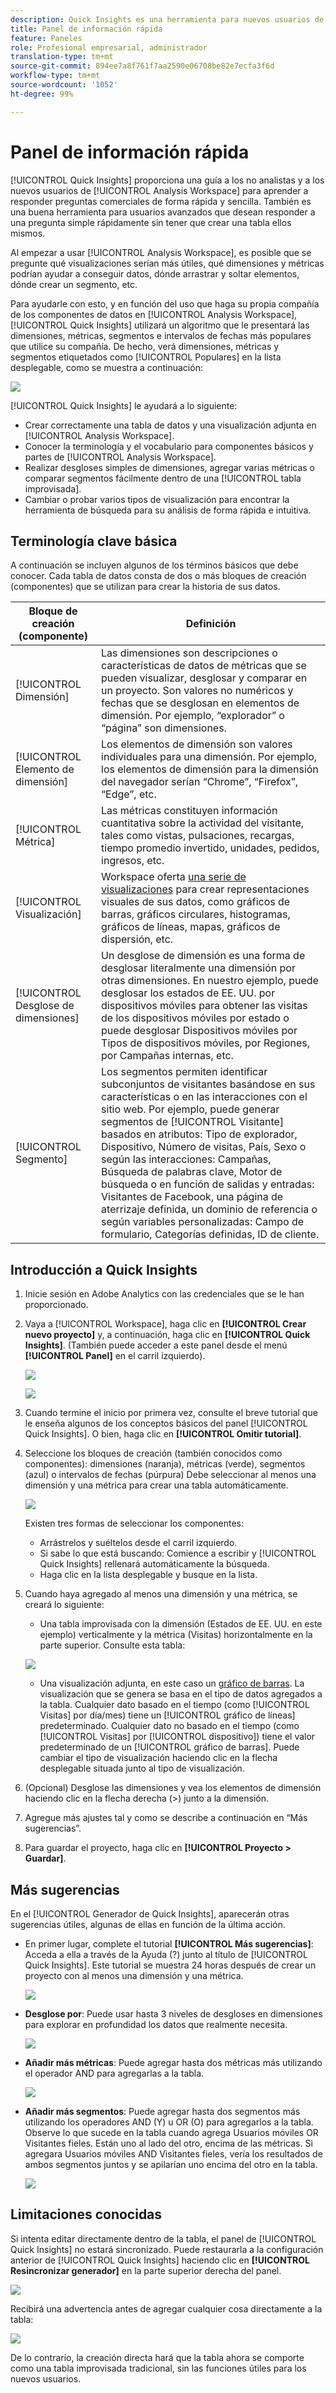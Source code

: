 ```yaml
---
description: Quick Insights es una herramienta para nuevos usuarios de Workspace que les guía en la creación de tablas de datos y visualizaciones
title: Panel de información rápida
feature: Paneles
role: Profesional empresarial, administrador
translation-type: tm+mt
source-git-commit: 894ee7a8f761f7aa2590e06708be82e7ecfa3f6d
workflow-type: tm+mt
source-wordcount: '1052'
ht-degree: 99%

---
```



# Panel de información rápida

[!UICONTROL Quick Insights] proporciona una guía a los no analistas y a los nuevos usuarios de [!UICONTROL Analysis Workspace] para aprender a responder preguntas comerciales de forma rápida y sencilla. También es una buena herramienta para usuarios avanzados que desean responder a una pregunta simple rápidamente sin tener que crear una tabla ellos mismos.

Al empezar a usar [!UICONTROL Analysis Workspace], es posible que se pregunte qué visualizaciones serían más útiles, qué dimensiones y métricas podrían ayudar a conseguir datos, dónde arrastrar y soltar elementos, dónde crear un segmento, etc.

Para ayudarle con esto, y en función del uso que haga su propia compañía de los componentes de datos en [!UICONTROL Analysis Workspace], [!UICONTROL Quick Insights] utilizará un algoritmo que le presentará las dimensiones, métricas, segmentos e intervalos de fechas más populares que utilice su compañía. De hecho, verá dimensiones, métricas y segmentos etiquetados como [!UICONTROL Populares] en la lista desplegable, como se muestra a continuación:

![](assets/popular-tag.png)

[!UICONTROL Quick Insights] le ayudará a lo siguiente:

* Crear correctamente una tabla de datos y una visualización adjunta en [!UICONTROL Analysis Workspace].
* Conocer la terminología y el vocabulario para componentes básicos y partes de [!UICONTROL Analysis Workspace].
* Realizar desgloses simples de dimensiones, agregar varias métricas o comparar segmentos fácilmente dentro de una [!UICONTROL tabla improvisada].
* Cambiar o probar varios tipos de visualización para encontrar la herramienta de búsqueda para su análisis de forma rápida e intuitiva.

## Terminología clave básica

A continuación se incluyen algunos de los términos básicos que debe conocer. Cada tabla de datos consta de dos o más bloques de creación (componentes) que se utilizan para crear la historia de sus datos.

| Bloque de creación (componente) | Definición |
|---|---|
| [!UICONTROL Dimensión] | Las dimensiones son descripciones o características de datos de métricas que se pueden visualizar, desglosar y comparar en un proyecto. Son valores no numéricos y fechas que se desglosan en elementos de dimensión. Por ejemplo, “explorador” o “página” son dimensiones. |
| [!UICONTROL Elemento de dimensión] | Los elementos de dimensión son valores individuales para una dimensión. Por ejemplo, los elementos de dimensión para la dimensión del navegador serían “Chrome”, “Firefox”, “Edge”, etc. |
| [!UICONTROL Métrica] | Las métricas constituyen información cuantitativa sobre la actividad del visitante, tales como vistas, pulsaciones, recargas, tiempo promedio invertido, unidades, pedidos, ingresos, etc. |
| [!UICONTROL Visualización] | Workspace oferta [una serie de visualizaciones](/help/analyze/analysis-workspace/visualizations/freeform-analysis-visualizations.md) para crear representaciones visuales de sus datos, como gráficos de barras, gráficos circulares, histogramas, gráficos de líneas, mapas, gráficos de dispersión, etc. |
| [!UICONTROL Desglose de dimensiones] | Un desglose de dimensión es una forma de desglosar literalmente una dimensión por otras dimensiones. En nuestro ejemplo, puede desglosar los estados de EE. UU. por dispositivos móviles para obtener las visitas de los dispositivos móviles por estado o puede desglosar Dispositivos móviles por Tipos de dispositivos móviles, por Regiones, por Campañas internas, etc. |
| [!UICONTROL Segmento] | Los segmentos permiten identificar subconjuntos de visitantes basándose en sus características o en las interacciones con el sitio web. Por ejemplo, puede generar segmentos de [!UICONTROL Visitante] basados en atributos: Tipo de explorador, Dispositivo, Número de visitas, País, Sexo o según las interacciones: Campañas, Búsqueda de palabras clave, Motor de búsqueda o en función de salidas y entradas: Visitantes de Facebook, una página de aterrizaje definida, un dominio de referencia o según variables personalizadas: Campo de formulario, Categorías definidas, ID de cliente. |

## Introducción a Quick Insights

1. Inicie sesión en Adobe Analytics con las credenciales que se le han proporcionado.
1. Vaya a [!UICONTROL Workspace], haga clic en **[!UICONTROL Crear nuevo proyecto]** y, a continuación, haga clic en **[!UICONTROL Quick Insights]**. (También puede acceder a este panel desde el menú **[!UICONTROL Panel]** en el carril izquierdo).

   ![](assets/qibuilder.png)

   ![](assets/qi-panel.png)

1. Cuando termine el inicio por primera vez, consulte el breve tutorial que le enseña algunos de los conceptos básicos del panel [!UICONTROL Quick Insights]. O bien, haga clic en **[!UICONTROL Omitir tutorial]**.
1. Seleccione los bloques de creación (también conocidos como componentes): dimensiones (naranja), métricas (verde), segmentos (azul) o intervalos de fechas (púrpura) Debe seleccionar al menos una dimensión y una métrica para crear una tabla automáticamente.

   ![](assets/qibuilder2.png)

   Existen tres formas de seleccionar los componentes:
   * Arrástrelos y suéltelos desde el carril izquierdo.
   * Si sabe lo que está buscando: Comience a escribir y [!UICONTROL Quick Insights] rellenará automáticamente la búsqueda.
   * Haga clic en la lista desplegable y busque en la lista.

1. Cuando haya agregado al menos una dimensión y una métrica, se creará lo siguiente:

   * Una tabla improvisada con la dimensión (Estados de EE. UU. en este ejemplo) verticalmente y la métrica (Visitas) horizontalmente en la parte superior. Consulte esta tabla:

   ![](assets/qibuilder3.png)

   * Una visualización adjunta, en este caso un [gráfico de barras](/help/analyze/analysis-workspace/visualizations/bar.md). La visualización que se genera se basa en el tipo de datos agregados a la tabla. Cualquier dato basado en el tiempo (como [!UICONTROL Visitas] por día/mes) tiene un [!UICONTROL gráfico de líneas] predeterminado. Cualquier dato no basado en el tiempo (como [!UICONTROL Visitas] por [!UICONTROL dispositivo]) tiene el valor predeterminado de un [!UICONTROL gráfico de barras]. Puede cambiar el tipo de visualización haciendo clic en la flecha desplegable situada junto al tipo de visualización.


1. (Opcional) Desglose las dimensiones y vea los elementos de dimensión haciendo clic en la flecha derecha (>) junto a la dimensión.

1. Agregue más ajustes tal y como se describe a continuación en “Más sugerencias”.

1. Para guardar el proyecto, haga clic en **[!UICONTROL Proyecto > Guardar]**.

## Más sugerencias

En el [!UICONTROL Generador de Quick Insights], aparecerán otras sugerencias útiles, algunas de ellas en función de la última acción.

* En primer lugar, complete el tutorial **[!UICONTROL Más sugerencias]**: Acceda a ella a través de la Ayuda (?) junto al título de [!UICONTROL Quick Insights]. Este tutorial se muestra 24 horas después de crear un proyecto con al menos una dimensión y una métrica.

   ![](assets/qibuilder4.png)

* **Desglose por**: Puede usar hasta 3 niveles de desgloses en dimensiones para explorar en profundidad los datos que realmente necesita.

   ![](assets/qibuilder5.png)

* **Añadir más métricas**: Puede agregar hasta dos métricas más utilizando el operador AND para agregarlas a la tabla.

   ![](assets/qibuilder6.png)

* **Añadir más segmentos**: Puede agregar hasta dos segmentos más utilizando los operadores AND (Y) u OR (O) para agregarlos a la tabla. Observe lo que sucede en la tabla cuando agrega Usuarios móviles OR Visitantes fieles. Están uno al lado del otro, encima de las métricas. Si agregara Usuarios móviles AND Visitantes fieles, vería los resultados de ambos segmentos juntos y se apilarían uno encima del otro en la tabla.

   ![](assets/qibuilder7.png)

## Limitaciones conocidas

Si intenta editar directamente dentro de la tabla, el panel de [!UICONTROL Quick Insights] no estará sincronizado. Puede restaurarla a la configuración anterior de [!UICONTROL Quick Insights] haciendo clic en **[!UICONTROL Resincronizar generador]** en la parte superior derecha del panel.

![](assets/qibuilder9.png)

Recibirá una advertencia antes de agregar cualquier cosa directamente a la tabla:

![](assets/qibuilder8.png)

De lo contrario, la creación directa hará que la tabla ahora se comporte como una tabla improvisada tradicional, sin las funciones útiles para los nuevos usuarios.

